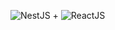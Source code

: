 ![NestJS](https://jenyus.web.app/static/e4d3b7f1e9b711a515f3eefd0fc01555/a79d3/nestjs.png)
+
![ReactJS](https://tactless7.github.io/cv/img/icons/react_logo_2.png)

